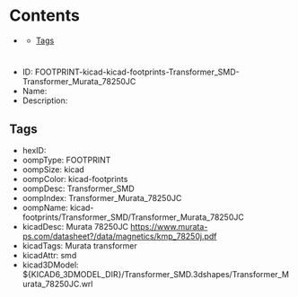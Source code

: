 



Contents
========

* [](#)
	* [Tags](#tags)

# 

- ID: FOOTPRINT-kicad-kicad-footprints-Transformer_SMD-Transformer_Murata_78250JC
- Name: 
- Description: 

## Tags

- hexID: 
- oompType: FOOTPRINT
- oompSize: kicad
- oompColor: kicad-footprints
- oompDesc: Transformer_SMD
- oompIndex: Transformer_Murata_78250JC
- oompName: kicad-footprints/Transformer_SMD/Transformer_Murata_78250JC
- kicadDesc: Murata 78250JC https://www.murata-ps.com/datasheet?/data/magnetics/kmp_78250j.pdf
- kicadTags: Murata transformer
- kicadAttr: smd
- kicad3DModel: ${KICAD6_3DMODEL_DIR}/Transformer_SMD.3dshapes/Transformer_Murata_78250JC.wrl
